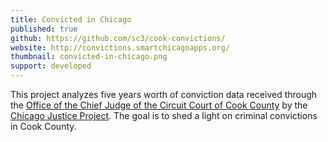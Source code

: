 ```yaml
---
title: Convicted in Chicago
published: true
github: https://github.com/sc3/cook-convictions/
website: http://convictions.smartchicagoapps.org/
thumbnail: convicted-in-chicago.png
support: developed
---
```

This project analyzes five years worth of conviction data received through the [Office of the Chief Judge of the Circuit Court of Cook County](http://www.cookcountycourt.org/ABOUTTHECOURT/OfficeoftheChiefJudge.aspx) by the [Chicago Justice Project](http://chicagojustice.org/). The goal is to shed a light on criminal convictions in Cook County.